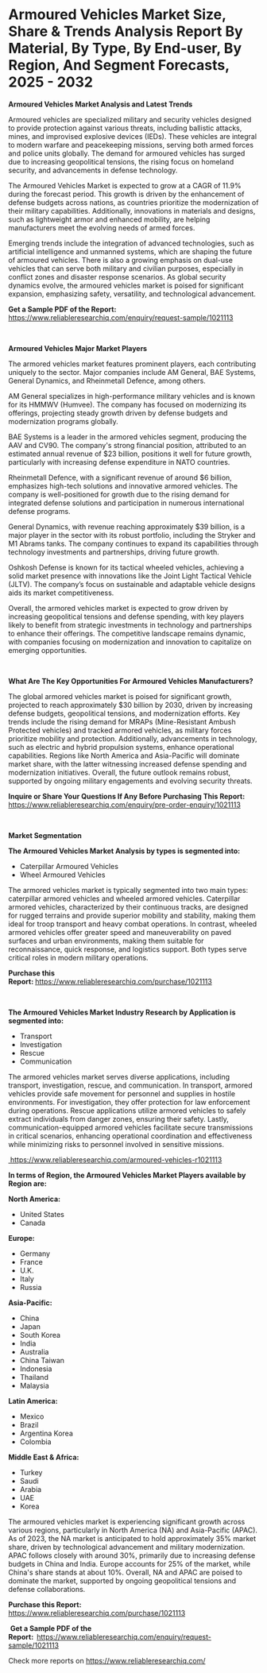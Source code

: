 <p><h1>Armoured Vehicles Market Size, Share & Trends Analysis Report By Material, By Type, By End-user, By Region, And Segment Forecasts, 2025 - 2032</h1></p><p><strong>Armoured Vehicles Market Analysis and Latest Trends</strong></p>
<p><p>Armoured vehicles are specialized military and security vehicles designed to provide protection against various threats, including ballistic attacks, mines, and improvised explosive devices (IEDs). These vehicles are integral to modern warfare and peacekeeping missions, serving both armed forces and police units globally. The demand for armoured vehicles has surged due to increasing geopolitical tensions, the rising focus on homeland security, and advancements in defense technology.</p><p>The Armoured Vehicles Market is expected to grow at a CAGR of 11.9% during the forecast period. This growth is driven by the enhancement of defense budgets across nations, as countries prioritize the modernization of their military capabilities. Additionally, innovations in materials and designs, such as lightweight armor and enhanced mobility, are helping manufacturers meet the evolving needs of armed forces.</p><p>Emerging trends include the integration of advanced technologies, such as artificial intelligence and unmanned systems, which are shaping the future of armoured vehicles. There is also a growing emphasis on dual-use vehicles that can serve both military and civilian purposes, especially in conflict zones and disaster response scenarios. As global security dynamics evolve, the armoured vehicles market is poised for significant expansion, emphasizing safety, versatility, and technological advancement.</p></p>
<p><strong>Get a Sample PDF of the Report:&nbsp;</strong> <a href="https://www.reliableresearchiq.com/enquiry/request-sample/1021113?utm_campaign=3080&utm_medium=2&utm_source=Github&utm_content=ia&utm_term=21032025&utm_id=armoured-vehicles">https://www.reliableresearchiq.com/enquiry/request-sample/1021113</a></p>
<p>&nbsp;</p>
<p><strong>Armoured Vehicles Major Market Players</strong></p>
<p><p>The armored vehicles market features prominent players, each contributing uniquely to the sector. Major companies include AM General, BAE Systems, General Dynamics, and Rheinmetall Defence, among others.</p><p>AM General specializes in high-performance military vehicles and is known for its HMMWV (Humvee). The company has focused on modernizing its offerings, projecting steady growth driven by defense budgets and modernization programs globally.</p><p>BAE Systems is a leader in the armored vehicles segment, producing the AAV and CV90. The company's strong financial position, attributed to an estimated annual revenue of $23 billion, positions it well for future growth, particularly with increasing defense expenditure in NATO countries.</p><p>Rheinmetall Defence, with a significant revenue of around $6 billion, emphasizes high-tech solutions and innovative armored vehicles. The company is well-positioned for growth due to the rising demand for integrated defense solutions and participation in numerous international defense programs.</p><p>General Dynamics, with revenue reaching approximately $39 billion, is a major player in the sector with its robust portfolio, including the Stryker and M1 Abrams tanks. The company continues to expand its capabilities through technology investments and partnerships, driving future growth.</p><p>Oshkosh Defense is known for its tactical wheeled vehicles, achieving a solid market presence with innovations like the Joint Light Tactical Vehicle (JLTV). The company’s focus on sustainable and adaptable vehicle designs aids its market competitiveness.</p><p>Overall, the armored vehicles market is expected to grow driven by increasing geopolitical tensions and defense spending, with key players likely to benefit from strategic investments in technology and partnerships to enhance their offerings. The competitive landscape remains dynamic, with companies focusing on modernization and innovation to capitalize on emerging opportunities.</p></p>
<p>&nbsp;</p>
<p><strong>What Are The Key Opportunities For Armoured Vehicles Manufacturers?</strong></p>
<p><p>The global armored vehicles market is poised for significant growth, projected to reach approximately $30 billion by 2030, driven by increasing defense budgets, geopolitical tensions, and modernization efforts. Key trends include the rising demand for MRAPs (Mine-Resistant Ambush Protected vehicles) and tracked armored vehicles, as military forces prioritize mobility and protection. Additionally, advancements in technology, such as electric and hybrid propulsion systems, enhance operational capabilities. Regions like North America and Asia-Pacific will dominate market share, with the latter witnessing increased defense spending and modernization initiatives. Overall, the future outlook remains robust, supported by ongoing military engagements and evolving security threats.</p></p>
<p><strong>Inquire or Share Your Questions If Any Before Purchasing This Report:</strong> <a href="https://www.reliableresearchiq.com/enquiry/pre-order-enquiry/1021113?utm_campaign=3080&utm_medium=2&utm_source=Github&utm_content=ia&utm_term=21032025&utm_id=armoured-vehicles">https://www.reliableresearchiq.com/enquiry/pre-order-enquiry/1021113</a></p>
<p>&nbsp;</p>
<p><strong>Market Segmentation</strong></p>
<p><strong>The Armoured Vehicles Market Analysis by types is segmented into:</strong></p>
<p><ul><li>Caterpillar Armoured Vehicles</li><li>Wheel Armoured Vehicles</li></ul></p>
<p><p>The armored vehicles market is typically segmented into two main types: caterpillar armored vehicles and wheeled armored vehicles. Caterpillar armored vehicles, characterized by their continuous tracks, are designed for rugged terrains and provide superior mobility and stability, making them ideal for troop transport and heavy combat operations. In contrast, wheeled armored vehicles offer greater speed and maneuverability on paved surfaces and urban environments, making them suitable for reconnaissance, quick response, and logistics support. Both types serve critical roles in modern military operations.</p></p>
<p><strong>Purchase this Report:&nbsp;</strong><a href="https://www.reliableresearchiq.com/purchase/1021113?utm_campaign=3080&utm_medium=2&utm_source=Github&utm_content=ia&utm_term=21032025&utm_id=armoured-vehicles">https://www.reliableresearchiq.com/purchase/1021113</a></p>
<p>&nbsp;</p>
<p><strong>The Armoured Vehicles Market Industry Research by Application is segmented into:</strong></p>
<p><ul><li>Transport</li><li>Investigation</li><li>Rescue</li><li>Communication</li></ul></p>
<p><p>The armored vehicles market serves diverse applications, including transport, investigation, rescue, and communication. In transport, armored vehicles provide safe movement for personnel and supplies in hostile environments. For investigation, they offer protection for law enforcement during operations. Rescue applications utilize armored vehicles to safely extract individuals from danger zones, ensuring their safety. Lastly, communication-equipped armored vehicles facilitate secure transmissions in critical scenarios, enhancing operational coordination and effectiveness while minimizing risks to personnel involved in sensitive missions.</p></p>
<p><a href="https://www.reliableresearchiq.com/armoured-vehicles-r1021113?utm_campaign=3080&utm_medium=2&utm_source=Github&utm_content=ia&utm_term=21032025&utm_id=armoured-vehicles">&nbsp;https://www.reliableresearchiq.com/armoured-vehicles-r1021113</a></p>
<p><strong>In terms of Region, the Armoured Vehicles Market Players available by Region are:</strong></p>
<p>
    <p> <strong> North America: </strong>
        <ul>
            <li>United States</li>
            <li>Canada</li>
        </ul>
        </p> 
    <p> <strong> Europe: </strong>
        <ul>
            <li>Germany</li>
            <li>France</li>
            <li>U.K.</li>
            <li>Italy</li>
            <li>Russia</li>
        </ul>
        </p> 
    <p> <strong> Asia-Pacific: </strong>
        <ul>
            <li>China</li>
            <li>Japan</li>
            <li>South Korea</li>
            <li>India</li>
            <li>Australia</li>
            <li>China Taiwan</li>
            <li>Indonesia</li>
            <li>Thailand</li>
            <li>Malaysia</li>
        </ul>
        </p> 
    <p> <strong> Latin America: </strong>
        <ul>
            <li>Mexico</li>
            <li>Brazil</li>
            <li>Argentina Korea</li>
            <li>Colombia</li>
        </ul>
        </p> 
    <p> <strong> Middle East & Africa: </strong>
        <ul>
            <li>Turkey</li>
            <li>Saudi</li>
            <li>Arabia</li>
            <li>UAE</li>
            <li>Korea</li>
        </ul>
    </p>
    </p>
<p><p>The armoured vehicles market is experiencing significant growth across various regions, particularly in North America (NA) and Asia-Pacific (APAC). As of 2023, the NA market is anticipated to hold approximately 35% market share, driven by technological advancement and military modernization. APAC follows closely with around 30%, primarily due to increasing defense budgets in China and India. Europe accounts for 25% of the market, while China's share stands at about 10%. Overall, NA and APAC are poised to dominate the market, supported by ongoing geopolitical tensions and defense collaborations.</p></p>
<p><strong>Purchase this Report: </strong><a href="https://www.reliableresearchiq.com/purchase/1021113?utm_campaign=3080&utm_medium=2&utm_source=Github&utm_content=ia&utm_term=21032025&utm_id=armoured-vehicles">https://www.reliableresearchiq.com/purchase/1021113</a></p>
<p>&nbsp;<strong>Get a Sample PDF of the Report:&nbsp;&nbsp;</strong><a href="https://www.reliableresearchiq.com/enquiry/request-sample/1021113?utm_campaign=3080&utm_medium=2&utm_source=Github&utm_content=ia&utm_term=21032025&utm_id=armoured-vehicles">https://www.reliableresearchiq.com/enquiry/request-sample/1021113</a></p>
<p><strong></strong></p>
<p>Check more reports on <a href="https://www.reliableresearchiq.com/?utm_campaign=3080&utm_medium=2&utm_source=Github&utm_content=ia&utm_term=21032025&utm_id=armoured-vehicles">https://www.reliableresearchiq.com/</a></p>